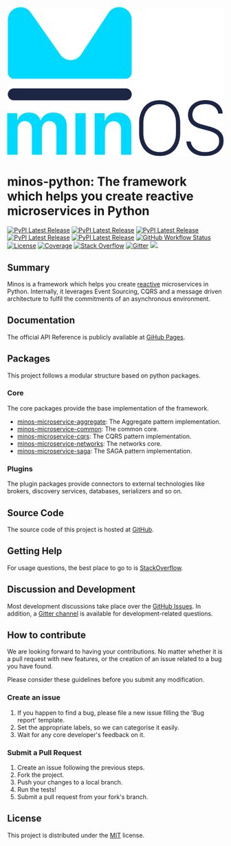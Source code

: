 
<p align="center">
  <a href="http://minos.run" target="_blank"><img src="https://raw.githubusercontent.com/minos-framework/.github/main/images/logo.png" alt="Minos logo"></a>
</p>

# minos-python: The framework which helps you create reactive microservices in Python
[![PyPI Latest Release](https://img.shields.io/pypi/v/minos-microservice-aggregate.svg?label=minos-microservice-aggregate)](https://pypi.org/project/minos-microservice-aggregate/)
[![PyPI Latest Release](https://img.shields.io/pypi/v/minos-microservice-common.svg?label=minos-microservice-common)](https://pypi.org/project/minos-microservice-common/)
[![PyPI Latest Release](https://img.shields.io/pypi/v/minos-microservice-cqrs.svg?label=minos-microservice-cqrs)](https://pypi.org/project/minos-microservice-cqrs/)
[![PyPI Latest Release](https://img.shields.io/pypi/v/minos-microservice-networks.svg?label=minos-microservice-networks)](https://pypi.org/project/minos-microservice-networks/)
[![PyPI Latest Release](https://img.shields.io/pypi/v/minos-microservice-saga.svg?label=minos-microservice-saga)](https://pypi.org/project/minos-microservice-saga/) 
[![GitHub Workflow Status](https://img.shields.io/github/workflow/status/minos-framework/minos-python/pages%20build%20and%20deployment?label=docs)](https://minos-framework.github.io/minos-python)
[![License](https://img.shields.io/github/license/minos-framework/minos-python.svg)](https://github.com/minos-framework/minos-python/blob/main/LICENSE)
[![Coverage](https://codecov.io/github/minos-framework/minos-python/coverage.svg?branch=main)](https://codecov.io/gh/minos-framework/minos-python)
[![Stack Overflow](https://img.shields.io/badge/Stack%20Overflow-Ask%20a%20question-green)](https://stackoverflow.com/questions/tagged/minos)
[![Gitter](https://badges.gitter.im/Join%20Chat.svg)](https://gitter.im/minos-framework/community)
[![](https://tokei.rs/b1/github/minos-framework/minos-python?category=code)](https://github.com/minos-framework/minos-python).
## Summary

Minos is a framework which helps you create [reactive](https://www.reactivemanifesto.org/) microservices in Python.
Internally, it leverages Event Sourcing, CQRS and a message driven architecture to fulfil the commitments of an
asynchronous environment.

## Documentation

The official API Reference is publicly available at [GiHub Pages](https://minos-framework.github.io/minos-python).

## Packages

This project follows a modular structure based on python packages.

### Core

The core packages provide the base implementation of the framework.

* [minos-microservice-aggregate](https://minos-framework.github.io/minos-python/packages/core/minos-microservice-aggregate): The Aggregate pattern implementation.
* [minos-microservice-common](https://minos-framework.github.io/minos-python/packages/core/minos-microservice-common): The common core.
* [minos-microservice-cqrs](https://minos-framework.github.io/minos-python/packages/core/minos-microservice-cqrs): The CQRS pattern implementation.
* [minos-microservice-networks](https://minos-framework.github.io/minos-python/packages/core/minos-microservice-networks): The networks core.
* [minos-microservice-saga](https://minos-framework.github.io/minos-python/packages/core/minos-microservice-saga): The SAGA pattern implementation.

### Plugins

The plugin packages provide connectors to external technologies like brokers, discovery services, databases, serializers and so on. 

## Source Code

The source code of this project is hosted at [GitHub](https://github.com/minos-framework/minos-python). 

## Getting Help

For usage questions, the best place to go to is [StackOverflow](https://stackoverflow.com/questions/tagged/minos).

## Discussion and Development
Most development discussions take place over the [GitHub Issues](https://github.com/minos-framework/minos-python/issues). In addition, a [Gitter channel](https://gitter.im/minos-framework/community) is available for development-related questions.

## How to contribute

We are looking forward to having your contributions. No matter whether it is a pull request with new features, or the creation of an issue related to a bug you have found.

Please consider these guidelines before you submit any modification.

### Create an issue

1. If you happen to find a bug, please file a new issue filling the 'Bug report' template.
2. Set the appropriate labels, so we can categorise it easily.
3. Wait for any core developer's feedback on it.

### Submit a Pull Request

1. Create an issue following the previous steps.
2. Fork the project.
3. Push your changes to a local branch.
4. Run the tests!
5. Submit a pull request from your fork's branch.

## License

This project is distributed under the [MIT](https://raw.githubusercontent.com/minos-framework/minos-python/main/LICENSE) license.
